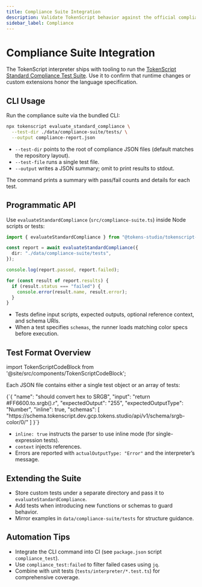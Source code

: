 ```yaml
---
title: Compliance Suite Integration
description: Validate TokenScript behavior against the official compliance tests.
sidebar_label: Compliance
---
```


# Compliance Suite Integration

The TokenScript interpreter ships with tooling to run the [TokenScript Standard Compliance Test Suite](https://github.com/tokens-studio/tokenscript-compliance-suite). Use it to confirm that runtime changes or custom extensions honor the language specification.

## CLI Usage

Run the compliance suite via the bundled CLI:

```bash
npx tokenscript evaluate_standard_compliance \
  --test-dir ./data/compliance-suite/tests/ \
  --output compliance-report.json
```

- `--test-dir` points to the root of compliance JSON files (default matches the repository layout).
- `--test-file` runs a single test file.
- `--output` writes a JSON summary; omit to print results to stdout.

The command prints a summary with pass/fail counts and details for each test.

## Programmatic API

Use `evaluateStandardCompliance` (`src/compliance-suite.ts`) inside Node scripts or tests:

```ts
import { evaluateStandardCompliance } from "@tokens-studio/tokenscript-interpreter";

const report = await evaluateStandardCompliance({
  dir: "./data/compliance-suite/tests",
});

console.log(report.passed, report.failed);

for (const result of report.results) {
  if (result.status === "failed") {
    console.error(result.name, result.error);
  }
}
```

- Tests define input scripts, expected outputs, optional reference context, and schema URIs.
- When a test specifies `schemas`, the runner loads matching color specs before execution.

## Test Format Overview

import TokenScriptCodeBlock from '@site/src/components/TokenScriptCodeBlock';

Each JSON file contains either a single test object or an array of tests:

<TokenScriptCodeBlock mode="json" showResult={false}>
{`{
  "name": "should convert hex to SRGB",
  "input": "return #FF6600.to.srgb().r",
  "expectedOutput": "255",
  "expectedOutputType": "Number",
  "inline": true,
  "schemas": [
    "https://schema.tokenscript.dev.gcp.tokens.studio/api/v1/schema/srgb-color/0/"
  ]
}`}
</TokenScriptCodeBlock>

- `inline: true` instructs the parser to use inline mode (for single-expression tests).
- `context` injects references.
- Errors are reported with `actualOutputType: "Error"` and the interpreter’s message.

## Extending the Suite

- Store custom tests under a separate directory and pass it to `evaluateStandardCompliance`.
- Add tests when introducing new functions or schemas to guard behavior.
- Mirror examples in `data/compliance-suite/tests` for structure guidance.

## Automation Tips

- Integrate the CLI command into CI (see `package.json` script `compliance_test`).
- Use `compliance_test:failed` to filter failed cases using `jq`.
- Combine with unit tests (`tests/interpreter/*.test.ts`) for comprehensive coverage.
